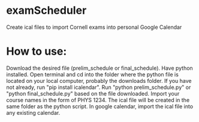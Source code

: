 # examScheduler
Create ical files to import Cornell exams into personal Google Calendar

# How to use:
Download the desired file (prelim_schedule or final_schedule). 
Have python installed. 
Open terminal and cd into the folder where the python file is located on your local computer, probably the downloads folder. 
If you have not already, run "pip install icalendar". 
Run "python prelim_schedule.py" or "python final_schedule.py" based on the file downloaded. 
Import your course names in the form of PHYS 1234. 
The ical file will be created in the same folder as the python script. 
In google calendar, import the ical file into any existing calendar. 
